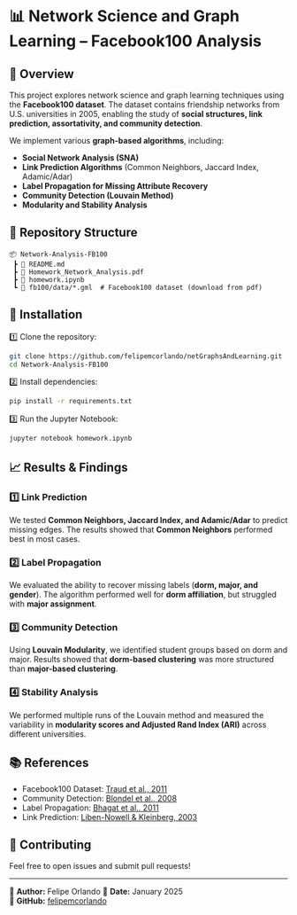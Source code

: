 # 📊 Network Science and Graph Learning – Facebook100 Analysis

## 📌 Overview
This project explores network science and graph learning techniques using the **Facebook100 dataset**. The dataset contains friendship networks from U.S. universities in 2005, enabling the study of **social structures, link prediction, assortativity, and community detection**.

We implement various **graph-based algorithms**, including:
- **Social Network Analysis (SNA)**
- **Link Prediction Algorithms** (Common Neighbors, Jaccard Index, Adamic/Adar)
- **Label Propagation for Missing Attribute Recovery**
- **Community Detection (Louvain Method)**
- **Modularity and Stability Analysis**

## 📂 Repository Structure
```
📦 Network-Analysis-FB100
 ┣ 📜 README.md
 ┣ 📜 Homework_Network_Analysis.pdf
 ┣ 📜 homework.ipynb
 ┗ 📜 fb100/data/*.gml  # Facebook100 dataset (download from pdf)
```

## 🚀 Installation
1️⃣ Clone the repository:
```bash
git clone https://github.com/felipemcorlando/netGraphsAndLearning.git
cd Network-Analysis-FB100
```

2️⃣ Install dependencies:
```bash
pip install -r requirements.txt
```

3️⃣ Run the Jupyter Notebook:
```bash
jupyter notebook homework.ipynb
```

## 📈 Results & Findings
### **1️⃣ Link Prediction**
We tested **Common Neighbors, Jaccard Index, and Adamic/Adar** to predict missing edges. The results showed that **Common Neighbors** performed best in most cases.

### **2️⃣ Label Propagation**
We evaluated the ability to recover missing labels (**dorm, major, and gender**). The algorithm performed well for **dorm affiliation**, but struggled with **major assignment**.

### **3️⃣ Community Detection**
Using **Louvain Modularity**, we identified student groups based on dorm and major. Results showed that **dorm-based clustering** was more structured than **major-based clustering**.

### **4️⃣ Stability Analysis**
We performed multiple runs of the Louvain method and measured the variability in **modularity scores and Adjusted Rand Index (ARI)** across different universities.

## 📚 References
- Facebook100 Dataset: [Traud et al., 2011](https://arxiv.org/abs/0809.0690)
- Community Detection: [Blondel et al., 2008](https://arxiv.org/abs/0803.0476)
- Label Propagation: [Bhagat et al., 2011](https://arxiv.org/abs/1101.3291)
- Link Prediction: [Liben-Nowell & Kleinberg, 2003](https://www.cs.cornell.edu/home/kleinber/link-pred.pdf)

## 🤝 Contributing
Feel free to open issues and submit pull requests!

---
📌 **Author:** Felipe Orlando
📅 **Date:** January 2025  
🔗 **GitHub:** [felipemcorlando](https://github.com/felipemcorlando)  

